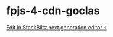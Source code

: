 # fpjs-4-cdn-goclas

[Edit in StackBlitz next generation editor ⚡️](https://stackblitz.com/~/github.com/diogo0587/fpjs-4-cdn-goclas)